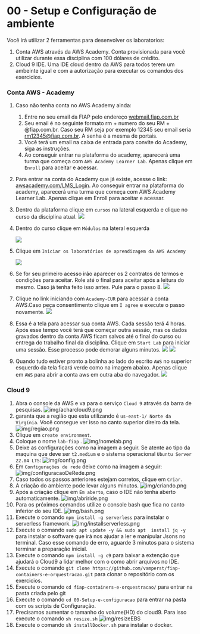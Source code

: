 # 00 - Setup e Configuração de ambiente

Você irá utilizar 2 ferramentas para desenvolver os laboratorios:
1. Conta AWS através da AWS Academy. Conta provisionada para você utilizar durante essa disciplina com 100 dólares de crédito.
2. Cloud 9 IDE. Uma IDE cloud dentro da AWS para todos terem um ambeinte igual e com a autorização para executar os comandos dos exercicios.

### Conta AWS - Academy

1. Caso não tenha conta no AWS Academy ainda:
   1. Entre no seu email da FIAP pelo endereço [webmail.fiap.com.br](http://webmail.fiap.com.br/)
   2. Seu email é no seguinte formato rm + numero do seu RM + @fiap.com.br. Caso seu RM seja por exemplo 12345 seu email seria rm12345@fiap.com.br. A senha é a mesma de portais.
   3. Você terá um email na caixa de entrada para convite do Academy, siga as instruções.
   4. Ao conseguir entrar na plataforma do academy, aparecerá uma turma que começa com `AWS Academy Learner Lab`. Apenas clique em `Enroll` para aceitar e acessar.
2. Para entrar na conta do Academy que já existe, acesse o link:  [awsacademy.com/LMS_Login](https://www.awsacademy.com/LMS_Login). Ao conseguir entrar na plataforma do academy, aparecerá uma turma que começa com AWS Academy Learner Lab. Apenas clique em Enroll para aceitar e acessar.
3. Dentro da plataforma clique em `cursos` na lateral esquerda e clique no curso da disciplina atual.
![](img/academy1.png)
4. Dentro do curso clique em `Módulos` na lateral esquerda
   
   ![](img/academy2.png)

5. Clique em `Iniciar os laboratórios de aprendizagem da AWS Academy`
   
   ![](img/academy3.png)

6. Se for seu primeiro acesso irão aparecer os 2 contratos de termos e condições para aceitar. Role até o final para aceitar após a leitura do mesmo. Caso já tenha feito isso antes. Pule para o passo 8.
   ![](img/academy4.png)
7. Clique no link iniciando com `Academy-CUR` para acessar a conta AWS.Caso peça consentimento clique em `I agree` e execute o passo novamente.
   ![](img/academy8.png)
8. Essa é a tela para acessar sua conta AWS. Cada sessão terá 4 horas. Após esse tempo você terá que começar outra sessão, mas os dados gravados dentro da conta AWS ficam salvos até o final do curso ou entrega do trabalho final da disciplina. Clique em `Start Lab` para iniciar uma sessão. Esse processo pode demorar alguns minutos.
   ![](img/academy5.png)
   ![](img/academy6.png)
9.  Quando tudo estiver pronto a bolinha ao lado do escrito `AWS` no superior esquerdo da tela ficará verde como na imagem abaixo. Apenas clique em `AWS` para abrir a conta aws em outra aba do navegador.
![](img/academy7.png)

### Cloud 9
 1. Abra o console da AWS e va para o serviço `Cloud 9` através da barra de pesquisas.
   ![img/acharcloud9.png](img/acharcloud9.png)
1. garanta que a região que esta utilizando é `us-east-1/ Norte da Virgínia`. Você consegue ver isso no canto superior direiro da tela.
    ![img/regiao.png](img/regiao.png)
2. Clique em `create environment`.
3. Coloque o nome `lab-fiap` .
   ![img/nomelab.png](img/nomelab.png)
4. Deixe as configurações como na imagem a seguir. Se atente ao tipo da maquina que deve ser `t2.medium` e o sistema operacional `Ubuntu Server 22.04 LTS`:
   ![img/config.png](img/config.png)
5. Em `Configurações de rede` deixe como na imagem a seguir:
  ![img/configuracaoDeRede.png](img/configuracaoDeRede.png)
6. Caso todos os passos anteriores estejam corretos, clique em `Criar`.
7. A criação do ambiente pode levar alguns minutos.
![img/criando.png](img/criando.png)
 1. Após a criação clique em `Em aberto`, caso o IDE não tenha aberto automaticamente.
   ![img/abriride.png](img/abriride.png)
2. Para os próximos comandos utilize o console bash que fica no canto inferior do seu IDE.
   ![img/bash.png](img/bash.png)
3.  Execute o comando `npm install -g serverless` para instalar o serverless framework.
    ![img/installserverless.png](img/installserverless.png)
4.   Execute o comando `sudo apt update -y && sudo apt  install jq -y` para instalar o software que irá nos ajudar a ler e manipular Jsons no terminal. Caso esse comando de erro, aguarde 3 minutos para o sistema terminar a preparação inicial.
5.  Execute o comando `npm install -g c9` para baixar a extenção que ajudará o Cloud9 a lidar melhor com o como abrir arquivos no IDE.
6.  Execute o comando `git clone https://github.com/vamperst/fiap-containers-e-orquestracao.git` para clonar o repositório com os exercicios.
7.  Execute o comando `cd fiap-containers-e-orquestracao/` para entrar na pasta criada pelo git
8.  Execute o comando `cd 00-Setup-e-configuracao` para entrar na pasta com os scripts de Configuração.
9.  Precisamos aumentar o tamanho do volume(HD) do cloud9. Para isso execute o comando  `sh resize.sh`
   ![img/resizeEBS](img/resizeEBS.png)
10. Execute o comando `sh installDocker.sh` para instalar o docker.
